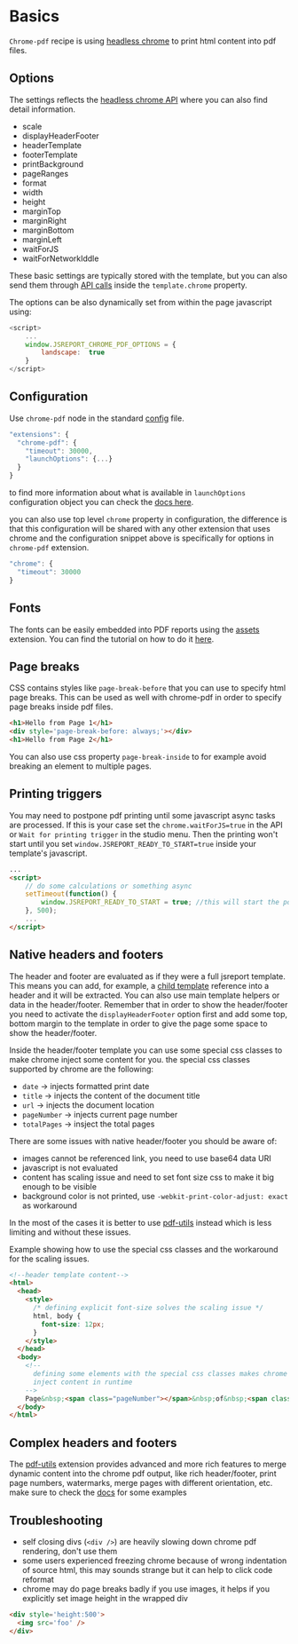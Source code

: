 ﻿




# Basics
`Chrome-pdf` recipe is using [headless chrome](https://developers.google.com/web/updates/2017/04/headless-chrome) to print html content into pdf files.

## Options

The settings reflects the [headless chrome API](https://github.com/GoogleChrome/puppeteer/blob/master/docs/api.md#pagepdfoptions) where you can also find detail information.

- scale
- displayHeaderFooter
- headerTemplate
- footerTemplate
- printBackground
- pageRanges
- format
- width
- height
- marginTop
- marginRight
- marginBottom
- marginLeft
- waitForJS
- waitForNetworkIddle


These basic settings are typically stored with the template, but you can also send them through [API calls](/learn/api)  inside the `template.chrome` property.

The options can be also dynamically set from within the page javascript using:

```js
<script>
	...
	window.JSREPORT_CHROME_PDF_OPTIONS = {
		landscape:  true
	}
</script>
```


## Configuration

Use `chrome-pdf` node in the standard [config](/learn/configuration) file.

```js
"extensions": {
  "chrome-pdf": {  
    "timeout": 30000,
    "launchOptions": {...}
  }
}
```

to find more information about what is available in `launchOptions` configuration object you can check the [docs here](https://github.com/GoogleChrome/puppeteer/blob/master/docs/api.md#puppeteerlaunchoptions).

you can also use top level `chrome` property in configuration, the difference is that this configuration will be shared with any other extension that uses chrome and the configuration snippet above is specifically for options in `chrome-pdf` extension.

```js
"chrome": {
  "timeout": 30000
}
```

## Fonts

The fonts can be easily embedded into PDF reports using the [assets](https://jsreport.net/learn/assets) extension. You can find the tutorial on how to do it [here](https://jsreport.net/blog/fonts-in-pdf).

## Page breaks

CSS contains styles like `page-break-before` that you can use to specify html page breaks. This can be used as well with chrome-pdf in order to specify page breaks inside pdf files.

```html
<h1>Hello from Page 1</h1>
<div style='page-break-before: always;'></div>
<h1>Hello from Page 2</h1>
```

You can also use css property `page-break-inside` to for example avoid breaking an element to multiple pages.

## Printing triggers
You may need to postpone pdf printing until some javascript async tasks are processed. If this is your case set the `chrome.waitForJS=true` in the API or `Wait for printing trigger` in the studio menu. Then the printing won't start until you set `window.JSREPORT_READY_TO_START=true` inside your template's javascript.
```html
...
<script>
    // do some calculations or something async
    setTimeout(function() {
        window.JSREPORT_READY_TO_START = true; //this will start the pdf printing
    }, 500);
    ...
</script>
```

## Native headers and footers
The header and footer are evaluated as if they were a full jsreport template. This means you can add, for example, a [child template](/learn/child-templates) reference into a header and it will be extracted. You can also use main template helpers or data in the header/footer. Remember that in order to show the header/footer you need to activate the `displayHeaderFooter` option first and add some top, bottom margin to the template in order to give the page some space to show the header/footer.

Inside the header/footer template you can use some special css classes to make chrome inject some content for you. the special css classes supported by chrome are the following:

- `date` -> injects formatted print date
- `title` -> injects the content of the document title
- `url` -> injects the document location
- `pageNumber` -> injects current page number
- `totalPages` -> insject the total pages

There are some issues with native header/footer you should be aware of:

-  images cannot be referenced link, you need to use base64 data URI
- javascript is not evaluated
- content has scaling issue and need to set font size css to make it big enough to be visible
- background color is not printed, use `-webkit-print-color-adjust: exact` as workaround

In the most of the cases it is better to use [pdf-utils](/learn/pdf-utils) instead which is less limiting and without these issues.

Example showing how to use the special css classes and the workaround for the scaling issues.

```html
<!--header template content-->
<html>
  <head>
    <style>
      /* defining explicit font-size solves the scaling issue */
      html, body {
        font-size: 12px;
      }
    </style>
  </head>
  <body>
    <!--
      defining some elements with the special css classes makes chrome
      inject content in runtime
    -->
    Page&nbsp;<span class="pageNumber"></span>&nbsp;of&nbsp;<span class="totalPages"></span>
  </body>
</html>
```

## Complex headers and footers
The [pdf-utils](/learn/pdf-utils) extension provides advanced and more rich features to merge dynamic content into the chrome pdf output, like rich header/footer, print page numbers, watermarks, merge pages with different orientation, etc. make sure to check the [docs](/learn/pdf-utils) for some examples

## Troubleshooting

- self closing divs (`<div />`) are heavily slowing down chrome pdf rendering, don't use them
- some users experienced freezing chrome because of wrong indentation of source html, this may sounds strange but it can help to click code reformat
- chrome may do page breaks badly if you use images, it helps if you explicitly set image height in the wrapped div 
 ```html
 <div style='height:500'>
   <img src='foo' />
 </div>
 ```
 